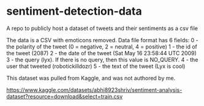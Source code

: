 # sentiment-detection-data
A repo to publicly host a dataset of tweets and their sentiments as a csv file

The data is a CSV with emoticons removed. Data file format has 6 fields:
0 - the polarity of the tweet (0 = negative, 2 = neutral, 4 = positive)
1 - the id of the tweet (2087)
2 - the date of the tweet (Sat May 16 23:58:44 UTC 2009)
3 - the query (lyx). If there is no query, then this value is NO_QUERY.
4 - the user that tweeted (robotickilldozr)
5 - the text of the tweet (Lyx is cool)

This dataset was pulled from Kaggle, and was not authored by me. 

https://www.kaggle.com/datasets/abhi8923shriv/sentiment-analysis-dataset?resource=download&select=train.csv
